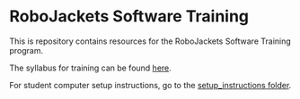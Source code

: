 # RoboJackets Software Training

This is repository contains resources for the RoboJackets Software Training program.

The syllabus for training can be found [here](Syllabus.md).

For student computer setup instructions, go to the [setup_instructions folder](./setup_instructons/readme.md).
